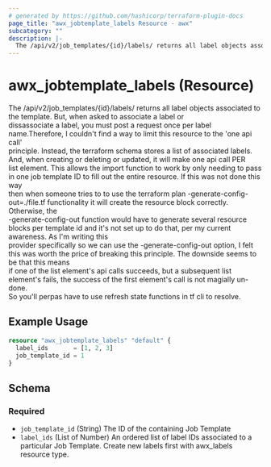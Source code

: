 ```yaml
---
# generated by https://github.com/hashicorp/terraform-plugin-docs
page_title: "awx_jobtemplate_labels Resource - awx"
subcategory: ""
description: |-
  The /api/v2/job_templates/{id}/labels/ returns all label objects associated to the template. But, when asked to associate a label or dissassociate a label, you must post a request once per label name.Therefore, I couldn't find a way to limit this resource to the 'one api call' principle. Instead, the terraform schema stores a list of associated labels. And, when creating or deleting or updated, it will make one api call PER list element. This allows the import function to work by only needing to pass in one job template ID to fill out the entire resource. If this was not done this way then when someone tries to to use the terraform plan -generate-config-out=./file.tf functionality it will create the resource block correctly. Otherwise, the -generate-config-out function would have to generate several resource blocks per template id and it's not set up to do that, per my current awareness. As I'm writing this provider specifically so we can use the -generate-config-out option, I felt this was worth the price of breaking this principle. The downside seems to be that this means if one of the list element's api calls succeeds, but a subsequent list element's fails, the success of the first element's call is not magially un-done. So you'll perpas have to use refresh state functions in tf cli to resolve.
---
```


# awx_jobtemplate_labels (Resource)

The /api/v2/job_templates/{id}/labels/ returns all label objects associated to the template. But, when asked to associate a label or \
                              dissassociate a label, you must post a request once per label name.Therefore, I couldn't find a way to limit this resource to the 'one api call' \
                              principle. Instead, the terraform schema stores a list of associated labels. And, when creating or deleting or updated, it will make one api call PER \
                              list element. This allows the import function to work by only needing to pass in one job template ID to fill out the entire resource. If this was not done this way \
                              then when someone tries to to use the terraform plan -generate-config-out=./file.tf functionality it will create the resource block correctly. Otherwise, the \
                              -generate-config-out function would have to generate several resource blocks per template id and it's not set up to do that, per my current awareness. As I'm writing this \
                              provider specifically so we can use the -generate-config-out option, I felt this was worth the price of breaking this principle. The downside seems to be that this means \
							  if one of the list element's api calls succeeds, but a subsequent list element's fails, the success of the first element's call is not magially un-done. \
							  So you'll perpas have to use refresh state functions in tf cli to resolve.

## Example Usage

```terraform
resource "awx_jobtemplate_labels" "default" {
  label_ids       = [1, 2, 3]
  job_template_id = 1
}
```

<!-- schema generated by tfplugindocs -->
## Schema

### Required

- `job_template_id` (String) The ID of the containing Job Template
- `label_ids` (List of Number) An ordered list of label IDs associated to a particular Job Template. Create new labels first with awx_labels resource type.
